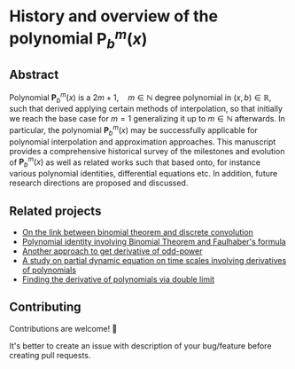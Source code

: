 # History and overview of the polynomial $\mathbf{P}^m_b(x)$

## Abstract

Polynomial $\mathbf{P}^m_b(x)$ is a $2m+1, \quad m\in\mathbb{N}$ degree polynomial in $(x,b) \in \mathbb{R}$,
such that derived applying certain methods of interpolation, so that initially we reach the base case for $m=1$
generalizing it up to $m\in\mathbb{N}$ afterwards.
In particular, the polynomial $\mathbf{P}^m_b(x)$ may be successfully applicable for polynomial interpolation
and approximation approaches.
This manuscript provides a comprehensive historical survey of the milestones and evolution of $\mathbf{P}^m_b(x)$
as well as related works such that based onto, for instance various polynomial identities, differential equations etc.
In addition, future research directions are proposed and discussed.

## Related projects

- [On the link between binomial theorem and discrete convolution](https://github.com/kolosovpetro/OnTheBinomialTheoremAndDiscreteConvolution)
- [Polynomial identity involving Binomial Theorem and Faulhaber's formula](https://github.com/kolosovpetro/PolynomialIdentityInvolvingBTandFaulhaber)
- [Another approach to get derivative of odd-power](https://github.com/kolosovpetro/AnotherApproachToGetDerivativeOfOddPower)
- [A study on partial dynamic equation on time scales involving derivatives of polynomials](https://github.com/kolosovpetro/AStudyOnDynamicEquations)
- [Finding the derivative of polynomials via double limit](https://github.com/kolosovpetro/FindingTheDerivativeOfPolynomialsViaDoubleLimit)

## Contributing

Contributions are welcome! 🎉

It's better to create an issue with description of your bug/feature before creating pull requests.
